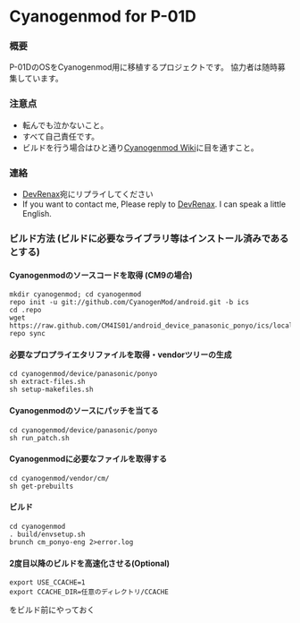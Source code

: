 Cyanogenmod for P-01D
=====================

### 概要
P-01DのOSをCyanogenmod用に移植するプロジェクトです。 協力者は随時募集しています。

### 注意点
*   転んでも泣かないこと。
*   すべて自己責任です。
*   ビルドを行う場合はひと通り[Cyanogenmod Wiki](http://wiki.cyanogenmod.com/index.php?title=Main_Page)に目を通すこと。

### 連絡
*   [DevRenax](https://twitter.com/DevRenax)宛にリプライしてください
*   If you want to contact me, Please reply to [DevRenax](https://twitter.com/DevRenax). I can speak a little English.

### ビルド方法 (ビルドに必要なライブラリ等はインストール済みであるとする)

#### Cyanogenmodのソースコードを取得 (CM9の場合)
	mkdir cyanogenmod; cd cyanogenmod
	repo init -u git://github.com/CyanogenMod/android.git -b ics
	cd .repo
	wget https://raw.github.com/CM4IS01/android_device_panasonic_ponyo/ics/local_manifest.xml
	repo sync
	
#### 必要なプロプライエタリファイルを取得・vendorツリーの生成
	cd cyanogenmod/device/panasonic/ponyo
	sh extract-files.sh
	sh setup-makefiles.sh
	
#### Cyanogenmodのソースにパッチを当てる
	cd cyanogenmod/device/panasonic/ponyo
	sh run_patch.sh
	
#### Cyanogenmodに必要なファイルを取得する
	cd cyanogenmod/vendor/cm/
	sh get-prebuilts
	
#### ビルド
	cd cyanogenmod
	. build/envsetup.sh
	brunch cm_ponyo-eng 2>error.log
	
#### 2度目以降のビルドを高速化させる(Optional)
	export USE_CCACHE=1
	export CCACHE_DIR=任意のディレクトリ/CCACHE
	
をビルド前にやっておく
